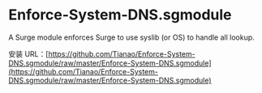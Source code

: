 # Enforce-System-DNS.sgmodule
A Surge module enforces Surge to use syslib (or OS) to handle all lookup.

安装 URL：[https://github.com/Tianao/Enforce-System-DNS.sgmodule/raw/master/Enforce-System-DNS.sgmodule](https://github.com/Tianao/Enforce-System-DNS.sgmodule/raw/master/Enforce-System-DNS.sgmodule)
